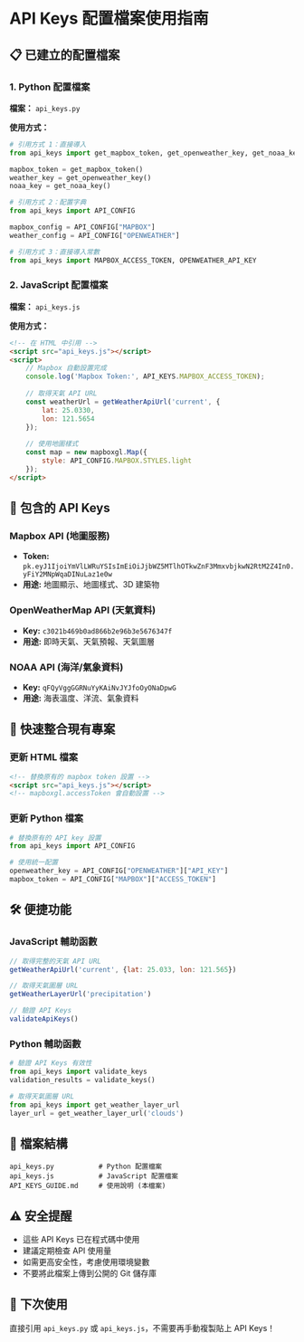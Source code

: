 # API Keys 配置檔案使用指南

## 📋 已建立的配置檔案

### 1. Python 配置檔案
**檔案：** `api_keys.py`

**使用方式：**
```python
# 引用方式 1：直接導入
from api_keys import get_mapbox_token, get_openweather_key, get_noaa_key

mapbox_token = get_mapbox_token()
weather_key = get_openweather_key() 
noaa_key = get_noaa_key()

# 引用方式 2：配置字典
from api_keys import API_CONFIG

mapbox_config = API_CONFIG["MAPBOX"]
weather_config = API_CONFIG["OPENWEATHER"]

# 引用方式 3：直接導入常數
from api_keys import MAPBOX_ACCESS_TOKEN, OPENWEATHER_API_KEY
```

### 2. JavaScript 配置檔案  
**檔案：** `api_keys.js`

**使用方式：**
```html
<!-- 在 HTML 中引用 -->
<script src="api_keys.js"></script>
<script>
    // Mapbox 自動設置完成
    console.log('Mapbox Token:', API_KEYS.MAPBOX_ACCESS_TOKEN);
    
    // 取得天氣 API URL
    const weatherUrl = getWeatherApiUrl('current', {
        lat: 25.0330, 
        lon: 121.5654
    });
    
    // 使用地圖樣式
    const map = new mapboxgl.Map({
        style: API_CONFIG.MAPBOX.STYLES.light
    });
</script>
```

## 🔑 包含的 API Keys

### Mapbox API (地圖服務)
- **Token:** `pk.eyJ1IjoiYmVlLWRuYSIsImEiOiJjbWZ5MTlhOTkwZnF3MmxvbjkwN2RtM2Z4In0.yFiY2MNpWqaDINuLaz1e0w`
- **用途:** 地圖顯示、地圖樣式、3D 建築物

### OpenWeatherMap API (天氣資料)  
- **Key:** `c3021b469b0ad866b2e96b3e5676347f`
- **用途:** 即時天氣、天氣預報、天氣圖層

### NOAA API (海洋/氣象資料)
- **Key:** `qFQyVggGGRNuYyKAiNvJYJfoOyONaDpwG`  
- **用途:** 海表溫度、洋流、氣象資料

## 🚀 快速整合現有專案

### 更新 HTML 檔案
```html
<!-- 替換原有的 mapbox token 設置 -->
<script src="api_keys.js"></script>
<!-- mapboxgl.accessToken 會自動設置 -->
```

### 更新 Python 檔案
```python
# 替換原有的 API key 設置
from api_keys import API_CONFIG

# 使用統一配置
openweather_key = API_CONFIG["OPENWEATHER"]["API_KEY"] 
mapbox_token = API_CONFIG["MAPBOX"]["ACCESS_TOKEN"]
```

## 🛠️ 便捷功能

### JavaScript 輔助函數
```javascript
// 取得完整的天氣 API URL
getWeatherApiUrl('current', {lat: 25.033, lon: 121.565})

// 取得天氣圖層 URL
getWeatherLayerUrl('precipitation')

// 驗證 API Keys
validateApiKeys()
```

### Python 輔助函數  
```python
# 驗證 API Keys 有效性
from api_keys import validate_keys
validation_results = validate_keys()

# 取得天氣圖層 URL
from api_keys import get_weather_layer_url
layer_url = get_weather_layer_url('clouds')
```

## 📁 檔案結構
```
api_keys.py           # Python 配置檔案
api_keys.js           # JavaScript 配置檔案  
API_KEYS_GUIDE.md     # 使用說明 (本檔案)
```

## ⚠️ 安全提醒
- 這些 API Keys 已在程式碼中使用
- 建議定期檢查 API 使用量
- 如需更高安全性，考慮使用環境變數
- 不要將此檔案上傳到公開的 Git 儲存庫

## 🎯 下次使用
直接引用 `api_keys.py` 或 `api_keys.js`，不需要再手動複製貼上 API Keys！
